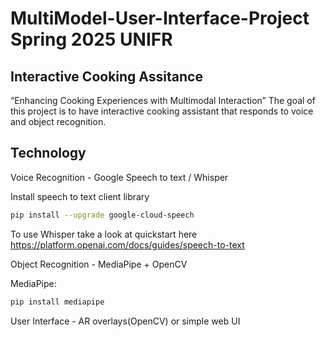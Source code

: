 # MultiModel-User-Interface-Project Spring 2025 UNIFR
##  Interactive Cooking Assitance 
“Enhancing Cooking Experiences with Multimodal Interaction”
The goal of this project is to have interactive cooking assistant that responds to voice and object recognition.
## Technology
Voice Recognition - Google Speech to text / Whisper

Install speech to text client library 

```bash
pip install --upgrade google-cloud-speech
```

To use Whisper take a look at quickstart here https://platform.openai.com/docs/guides/speech-to-text

Object Recognition - MediaPipe + OpenCV

MediaPipe:

```bash
pip install mediapipe
```

User Interface - AR overlays(OpenCV) or simple web UI
